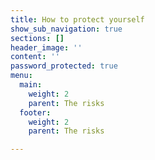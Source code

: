 ```yaml
---
title: How to protect yourself
show_sub_navigation: true
sections: []
header_image: ''
content: ''
password_protected: true
menu:
  main:
    weight: 2
    parent: The risks
  footer:
    weight: 2
    parent: The risks

---
```

